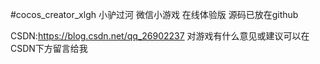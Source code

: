 #cocos_creator_xlgh
小驴过河 微信小游戏  在线体验版 源码已放在github

CSDN:https://blog.csdn.net/qq_26902237   对游戏有什么意见或建议可以在CSDN下方留言给我

